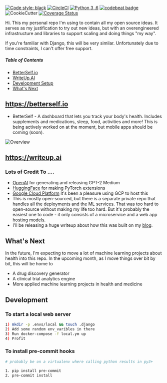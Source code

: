 <a href="https://github.com/ambv/black"><img alt="Code style: black" src="https://img.shields.io/badge/code%20style-black-000000.svg"></a>
[![CircleCI](https://circleci.com/gh/jeffshek/open.svg?style=svg)](https://circleci.com/gh/jeffshek/open) [![Python 3
.6](https://img.shields.io/badge/python-3.6-blue.svg)](https://www.python.org/downloads/release/python-360/)
[![codebeat badge](https://codebeat.co/badges/11be282f-cbaa-4c8f-bfb9-539e1c7e2366)](https://codebeat.co/projects/github-com-jeffshek-open-master)
![CookieCutter](https://img.shields.io/badge/built%20with-Cookiecutter%20Django-ff69b4.svg)
[![Coverage Status](https://coveralls.io/repos/github/jeffshek/open/badge.svg?branch=master)](https://coveralls.io/github/jeffshek/open?branch=master)

Hi. This my personal repo I'm using to contain all my open source ideas. It serves as my justification to try out new
ideas, but with an overengineered infrastructure and libraries to support scaling and doing things "my way".

If you're familiar with Django, this will be very similar. Unfortunately due to time constraints, I can't offer free
 support.

##### Table of Contents  
- [BetterSelf.io](#httpsbetterselfio) 
- [WriteUp.AI](#httpswriteupai)  
- [Development Setup](#development)  
- [What's Next](#whats-next)  

## https://betterself.io
* BetterSelf - A dashboard that lets you track your body's health. Includes supplements and medications, sleep, food, activities and more! This is being actively worked on at the moment, but mobile apps should be coming (soon). 

![Overview](https://user-images.githubusercontent.com/392678/29753424-259da854-8b3f-11e7-8869-667aa6a12007.png)

## https://writeup.ai
### Lots of Credit To ....
* [OpenAI](https://openai.com/blog/better-language-models/) for generating and releasing GPT-2 Medium
* [HuggingFace](https://github.com/huggingface/pytorch-transformers) for making PyTorch extensions
* [Google Cloud Platform](https://cloud.google.com/) it's been a pleasure using GCP to host this
* This is mostly open-sourced, but there is a separate private repo that handles all the deployments and the ML services. That was too hard to open-source without making my life too hard. But it's probably the easiest one to code - it only consists of a microservice and a web app hosting models.
* I'll be releasing a huge writeup about how this was built on my [blog](https://senrigan.io/blog/).

## What's Next

In the future, I'm expecting to move a lot of machine learning projects about health into this repo. In the upcoming month, as I move things over bit by bit, this will be home to

* A drug discovery generator
* A clinical trial analytics engine
* More applied machine learning projects in health and medicine


## Development

### To start a local web server
~~~bash
1) mkdir -p .envs/local && touch .django
2) Add some random env_varibles in there
3) Run docker-compose -f local.ym up
4) Profit
~~~

### To install pre-commit hooks
~~~bash
# probably be on a virtualenv where calling python results in py3+

1. pip install pre-commit
2. pre-commit install
~~~
